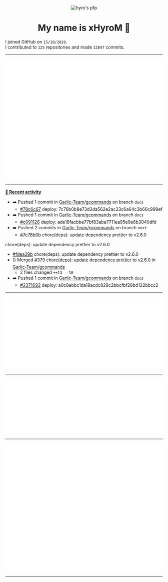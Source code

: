 <p align="center">
    <img src="https://avatars.githubusercontent.com/u/56601352" width="192" alt="hyro's pfp" />
    <h1 align="center">My name is xHyroM 👋</h1>
</p>

I joined GitHub on `15/10/2019`.  
I contributed to `125` repositories and made `12847` commits.  

___

<img src="https://github.com/xHyroM/xHyroM/blob/master/.cache/base.svg">

___

**[📰 Recent activity](https://github.com/xHyroM)**
* ➡️ Pushed 1 commit in [Garlic-Team/gcommands](https://github.com/Garlic-Team/gcommands) on branch `docs`
  * [#78c6c67](https://github.com/Garlic-Team/gcommands/commit/78c6c67) deploy: 7c76b0b8e73d3da562e2ac33c6a64c3b66c999ef
* ➡️ Pushed 1 commit in [Garlic-Team/gcommands](https://github.com/Garlic-Team/gcommands) on branch `docs`
  * [#c091126](https://github.com/Garlic-Team/gcommands/commit/c091126) deploy: ade18facbbe77bf83aba7711ea95e9e6b3040dfd
* ➡️ Pushed 2 commits in [Garlic-Team/gcommands](https://github.com/Garlic-Team/gcommands) on branch `next`
  * [#7c76b0b](https://github.com/Garlic-Team/gcommands/commit/7c76b0b) chore(deps): update dependency prettier to v2.6.0

chore(deps): update dependency prettier to v2.6.0
  * [#fdea39b](https://github.com/Garlic-Team/gcommands/commit/fdea39b) chore(deps): update dependency prettier to v2.6.0
* 🔃 Merged [#379 chore(deps): update dependency prettier to v2.6.0](https://github.com/Garlic-Team/gcommands/pull/379) in [Garlic-Team/gcommands](https://github.com/Garlic-Team/gcommands)
  * 2 files changed `++13 --10`
* ➡️ Pushed 1 commit in [Garlic-Team/gcommands](https://github.com/Garlic-Team/gcommands) on branch `docs`
  * [#2371692](https://github.com/Garlic-Team/gcommands/commit/2371692) deploy: a0c8ebbc1da18acdc829c2bbcfbf28bd122bbcc2


___

<img src="https://github.com/xHyroM/xHyroM/blob/master/.cache/isocalendar.svg">

___

<img src="https://github.com/xHyroM/xHyroM/blob/master/.cache/languages.svg">

___

<img src="https://github.com/xHyroM/xHyroM/blob/master/.cache/achievements.svg">

___